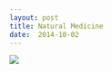 ```yaml
---
layout: post
title: Natural Medicine
date:  2014-10-02
---
```


![](https://infinit.io/link/vokoiva/RwWhmWD.jpg)